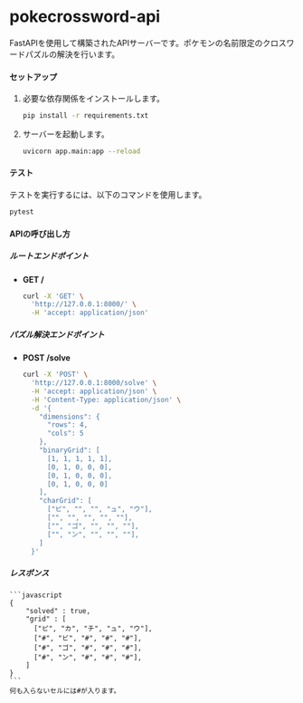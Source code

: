 
# pokecrossword-api

FastAPIを使用して構築されたAPIサーバーです。ポケモンの名前限定のクロスワードパズルの解決を行います。

#### セットアップ

1. 必要な依存関係をインストールします。

    ```bash
    pip install -r requirements.txt
    ```

2. サーバーを起動します。

    ```bash
    uvicorn app.main:app --reload
    ```

#### テスト

テストを実行するには、以下のコマンドを使用します。

```bash
pytest
```

#### APIの呼び出し方

##### ルートエンドポイント

- **GET /**

    ```bash
    curl -X 'GET' \
      'http://127.0.0.1:8000/' \
      -H 'accept: application/json'
    ```

##### パズル解決エンドポイント

- **POST /solve**

    ```bash
    curl -X 'POST' \
      'http://127.0.0.1:8000/solve' \
      -H 'accept: application/json' \
      -H 'Content-Type: application/json' \
      -d '{
        "dimensions": {
          "rows": 4,
          "cols": 5
        },
        "binaryGrid": [
          [1, 1, 1, 1, 1],
          [0, 1, 0, 0, 0],
          [0, 1, 0, 0, 0],
          [0, 1, 0, 0, 0]
        ],
        "charGrid": [
          ["ピ", "", "", "ュ", "ウ"],
          ["", "", "", "", ""],
          ["", "ゴ", "", "", ""],
          ["", "ン", "", "", ""],
        ]
      }'
    ```

##### レスポンス
    ```javascript
    {
        "solved" : true,
        "grid" : [
          ["ピ", "カ", "チ", "ュ", "ウ"],
          ["#", "ビ", "#", "#", "#"],
          ["#", "ゴ", "#", "#", "#"],
          ["#", "ン", "#", "#", "#"],
        ]
    }
    ```
    何も入らないセルには#が入ります。

